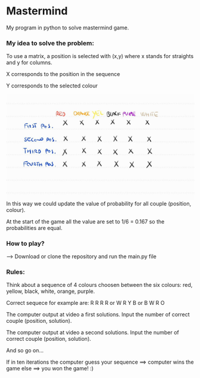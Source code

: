 # Mastermind

My program in python to solve mastermind game.

### **My idea to solve the problem:**

To use a matrix, a position is selected with (x,y) where x stands for straights and y for columns.

X corresponds to the position in the sequence

Y corresponds to the selected colour

<img src="matrix.jpg"
     style="float: left; margin-right: 10px;" />

In this way we could update the value of probability for all couple (position, colour).

At the start of the game all the value are set to 1/6 = 0.167 so the probabilities are equal.


### **How to play?**
--> Download or clone the repository and run the main.py file

### **Rules:**
Think about a sequence of 4 colours choosen between the six colours: red, yellow, black, white, orange, purple.

Correct sequece for example are: R R R R or W R Y B or B W R O

The computer output at video a first solutions. Input the number of correct couple (position, solution).

The computer output at video a second solutions. Input the number of correct couple (position, solution).

And so go on...

If in ten iterations the computer guess your sequence ==> computer wins the game
else ==> you won the game! :)

